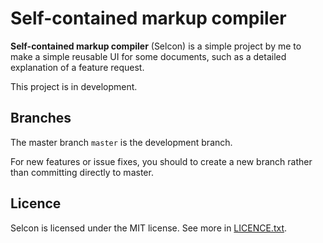 # Self-contained markup compiler

**Self-contained markup compiler** (Selcon) is a simple project by me to make a simple reusable UI for some documents, such as a detailed explanation of a feature request.

This project is in development.

## Branches

The master branch `master` is the development branch.

For new features or issue fixes, you should to create a new branch rather than committing directly to master.

## Licence

Selcon is licensed under the MIT license. See more in [LICENCE.txt](./LICENCE.txt).
